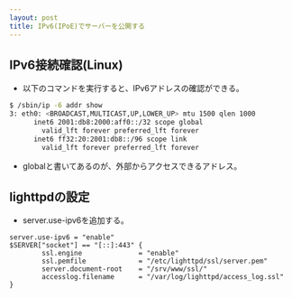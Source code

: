 ```yaml
---
layout: post
title: IPv6(IPoE)でサーバーを公開する
---
```


## IPv6接続確認(Linux)
 - 以下のコマンドを実行すると、IPv6アドレスの確認ができる。

```bash
$ /sbin/ip -6 addr show
3: eth0: <BROADCAST,MULTICAST,UP,LOWER_UP> mtu 1500 qlen 1000
      inet6 2001:db8:2000:aff0::/32 scope global
        valid_lft forever preferred_lft forever
      inet6 ff32:20:2001:db8::/96 scope link
        valid_lft forever preferred_lft forever
```

 - globalと書いてあるのが、外部からアクセスできるアドレス。


## lighttpdの設定
 - server.use-ipv6を追加する。

```
server.use-ipv6 = "enable"
$SERVER["socket"] == "[::]:443" {
        ssl.engine              = "enable"
        ssl.pemfile             = "/etc/lighttpd/ssl/server.pem"
        server.document-root    = "/srv/www/ssl/"
        accesslog.filename      = "/var/log/lighttpd/access_log.ssl"
}
```
